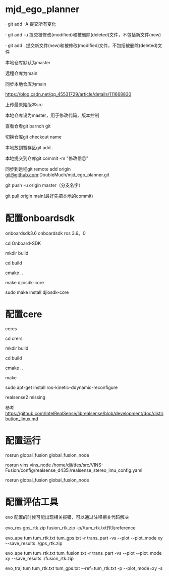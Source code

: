 # mjd_ego_planner


·  git add -A  提交所有变化


·  git add -u  提交被修改(modified)和被删除(deleted)文件，不包括新文件(new)


·  git add .  提交新文件(new)和被修改(modified)文件，不包括被删除(deleted)文件


本地仓库默认为master

远程仓库为main


同步本地仓库为main


https://blog.csdn.net/qq_45531729/article/details/111668830


上传最原始版本src


本地仓库设为master，用于修改代码，版本控制


查看仓看git barnch git


切换仓库git checkout name


本地放到暂存区git add .


本地提交到仓库git commit -m "修改信息"


同步到远程git remote add origin git@github.com:DoubleMuch/mjd_ego_planner.git


git push -u origin master（分支名字）



git pull origin main(最好先把本地的commit)

 

# 配置onboardsdk 
onboardsdk3.6  onboardsdk ros 3.6。0


cd Onboard-SDK 


mkdir build


cd build


cmake ..


make djiosdk-core


sudo make install djiosdk-core



# 配置cere

ceres 


cd crers


mkdir build


cd build


cmake ..


make 


sudo apt-get install ros-kinetic-ddynamic-reconfigure


realsense2 missing


参考  https://github.com/IntelRealSense/librealsense/blob/development/doc/distribution_linux.md



# 配置运行

rosrun global_fusion global_fusion_node 


rosrun vins vins_node /home/dji/tfes/src/VINS-Fusion/config/realsense_d435i/realsense_stereo_imu_config.yaml


rosrun global_fusion global_fusion_node 


# 配置评估工具

evo 配置的时候可能出现相关报错，可以通过注释相关代码解决


evo_res gps_rtk.zip fusion_rtk.zip  -p//tum_rtk.txt作为reference


evo_ape tum tum_rtk.txt  tum_gps.txt   -r trans_part -vs --plot --plot_mode xy --save_results ./gps_rtk.zip


evo_ape tum tum_rtk.txt  tum_fusion.txt   -r trans_part -vs --plot --plot_mode xy --save_results ./fusion_rtk.zip


evo_traj tum tum_rtk.txt tum_gps.txt --ref=tum_rtk.txt -p --plot_mode=xy -s




